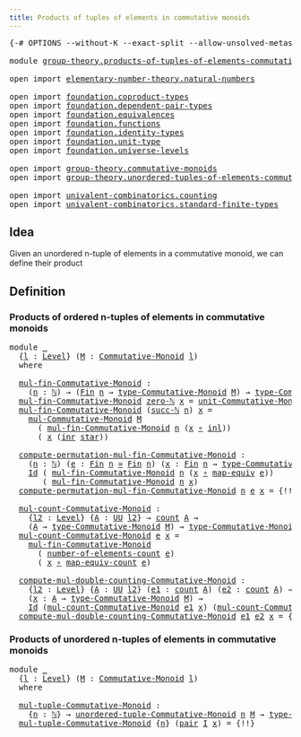 ```yaml
---
title: Products of tuples of elements in commutative monoids
---
```


<pre class="Agda"><a id="79" class="Symbol">{-#</a> <a id="83" class="Keyword">OPTIONS</a> <a id="91" class="Pragma">--without-K</a> <a id="103" class="Pragma">--exact-split</a> <a id="117" class="Pragma">--allow-unsolved-metas</a> <a id="140" class="Symbol">#-}</a>

<a id="145" class="Keyword">module</a> <a id="152" href="group-theory.products-of-tuples-of-elements-commutative-monoids.html" class="Module">group-theory.products-of-tuples-of-elements-commutative-monoids</a> <a id="216" class="Keyword">where</a>

<a id="223" class="Keyword">open</a> <a id="228" class="Keyword">import</a> <a id="235" href="elementary-number-theory.natural-numbers.html" class="Module">elementary-number-theory.natural-numbers</a>

<a id="277" class="Keyword">open</a> <a id="282" class="Keyword">import</a> <a id="289" href="foundation.coproduct-types.html" class="Module">foundation.coproduct-types</a>
<a id="316" class="Keyword">open</a> <a id="321" class="Keyword">import</a> <a id="328" href="foundation.dependent-pair-types.html" class="Module">foundation.dependent-pair-types</a>
<a id="360" class="Keyword">open</a> <a id="365" class="Keyword">import</a> <a id="372" href="foundation.equivalences.html" class="Module">foundation.equivalences</a>
<a id="396" class="Keyword">open</a> <a id="401" class="Keyword">import</a> <a id="408" href="foundation.functions.html" class="Module">foundation.functions</a>
<a id="429" class="Keyword">open</a> <a id="434" class="Keyword">import</a> <a id="441" href="foundation.identity-types.html" class="Module">foundation.identity-types</a>
<a id="467" class="Keyword">open</a> <a id="472" class="Keyword">import</a> <a id="479" href="foundation.unit-type.html" class="Module">foundation.unit-type</a>
<a id="500" class="Keyword">open</a> <a id="505" class="Keyword">import</a> <a id="512" href="foundation.universe-levels.html" class="Module">foundation.universe-levels</a>

<a id="540" class="Keyword">open</a> <a id="545" class="Keyword">import</a> <a id="552" href="group-theory.commutative-monoids.html" class="Module">group-theory.commutative-monoids</a>
<a id="585" class="Keyword">open</a> <a id="590" class="Keyword">import</a> <a id="597" href="group-theory.unordered-tuples-of-elements-commutative-monoids.html" class="Module">group-theory.unordered-tuples-of-elements-commutative-monoids</a>

<a id="660" class="Keyword">open</a> <a id="665" class="Keyword">import</a> <a id="672" href="univalent-combinatorics.counting.html" class="Module">univalent-combinatorics.counting</a>
<a id="705" class="Keyword">open</a> <a id="710" class="Keyword">import</a> <a id="717" href="univalent-combinatorics.standard-finite-types.html" class="Module">univalent-combinatorics.standard-finite-types</a>
</pre>
## Idea

Given an unordered n-tuple of elements in a commutative monoid, we can define their product

## Definition

### Products of ordered n-tuples of elements in commutative monoids

<pre class="Agda"><a id="962" class="Keyword">module</a> <a id="969" href="group-theory.products-of-tuples-of-elements-commutative-monoids.html#969" class="Module">_</a>
  <a id="973" class="Symbol">{</a><a id="974" href="group-theory.products-of-tuples-of-elements-commutative-monoids.html#974" class="Bound">l</a> <a id="976" class="Symbol">:</a> <a id="978" href="Agda.Primitive.html#597" class="Postulate">Level</a><a id="983" class="Symbol">}</a> <a id="985" class="Symbol">(</a><a id="986" href="group-theory.products-of-tuples-of-elements-commutative-monoids.html#986" class="Bound">M</a> <a id="988" class="Symbol">:</a> <a id="990" href="group-theory.commutative-monoids.html#623" class="Function">Commutative-Monoid</a> <a id="1009" href="group-theory.products-of-tuples-of-elements-commutative-monoids.html#974" class="Bound">l</a><a id="1010" class="Symbol">)</a>
  <a id="1014" class="Keyword">where</a>

  <a id="1023" href="group-theory.products-of-tuples-of-elements-commutative-monoids.html#1023" class="Function">mul-fin-Commutative-Monoid</a> <a id="1050" class="Symbol">:</a>
    <a id="1056" class="Symbol">(</a><a id="1057" href="group-theory.products-of-tuples-of-elements-commutative-monoids.html#1057" class="Bound">n</a> <a id="1059" class="Symbol">:</a> <a id="1061" href="elementary-number-theory.natural-numbers.html#1444" class="Datatype">ℕ</a><a id="1062" class="Symbol">)</a> <a id="1064" class="Symbol">→</a> <a id="1066" class="Symbol">(</a><a id="1067" href="univalent-combinatorics.standard-finite-types.html#2149" class="Function">Fin</a> <a id="1071" href="group-theory.products-of-tuples-of-elements-commutative-monoids.html#1057" class="Bound">n</a> <a id="1073" class="Symbol">→</a> <a id="1075" href="group-theory.commutative-monoids.html#1089" class="Function">type-Commutative-Monoid</a> <a id="1099" href="group-theory.products-of-tuples-of-elements-commutative-monoids.html#986" class="Bound">M</a><a id="1100" class="Symbol">)</a> <a id="1102" class="Symbol">→</a> <a id="1104" href="group-theory.commutative-monoids.html#1089" class="Function">type-Commutative-Monoid</a> <a id="1128" href="group-theory.products-of-tuples-of-elements-commutative-monoids.html#986" class="Bound">M</a>
  <a id="1132" href="group-theory.products-of-tuples-of-elements-commutative-monoids.html#1023" class="Function">mul-fin-Commutative-Monoid</a> <a id="1159" href="elementary-number-theory.natural-numbers.html#1465" class="InductiveConstructor">zero-ℕ</a> <a id="1166" href="group-theory.products-of-tuples-of-elements-commutative-monoids.html#1166" class="Bound">x</a> <a id="1168" class="Symbol">=</a> <a id="1170" href="group-theory.commutative-monoids.html#1490" class="Function">unit-Commutative-Monoid</a> <a id="1194" href="group-theory.products-of-tuples-of-elements-commutative-monoids.html#986" class="Bound">M</a>
  <a id="1198" href="group-theory.products-of-tuples-of-elements-commutative-monoids.html#1023" class="Function">mul-fin-Commutative-Monoid</a> <a id="1225" class="Symbol">(</a><a id="1226" href="elementary-number-theory.natural-numbers.html#1478" class="InductiveConstructor">succ-ℕ</a> <a id="1233" href="group-theory.products-of-tuples-of-elements-commutative-monoids.html#1233" class="Bound">n</a><a id="1234" class="Symbol">)</a> <a id="1236" href="group-theory.products-of-tuples-of-elements-commutative-monoids.html#1236" class="Bound">x</a> <a id="1238" class="Symbol">=</a>
    <a id="1244" href="group-theory.commutative-monoids.html#1336" class="Function">mul-Commutative-Monoid</a> <a id="1267" href="group-theory.products-of-tuples-of-elements-commutative-monoids.html#986" class="Bound">M</a>
      <a id="1275" class="Symbol">(</a> <a id="1277" href="group-theory.products-of-tuples-of-elements-commutative-monoids.html#1023" class="Function">mul-fin-Commutative-Monoid</a> <a id="1304" href="group-theory.products-of-tuples-of-elements-commutative-monoids.html#1233" class="Bound">n</a> <a id="1306" class="Symbol">(</a><a id="1307" href="group-theory.products-of-tuples-of-elements-commutative-monoids.html#1236" class="Bound">x</a> <a id="1309" href="foundation-core.functions.html#407" class="Function Operator">∘</a> <a id="1311" href="foundation.coproduct-types.html#1239" class="InductiveConstructor">inl</a><a id="1314" class="Symbol">))</a>
      <a id="1323" class="Symbol">(</a> <a id="1325" href="group-theory.products-of-tuples-of-elements-commutative-monoids.html#1236" class="Bound">x</a> <a id="1327" class="Symbol">(</a><a id="1328" href="foundation.coproduct-types.html#1262" class="InductiveConstructor">inr</a> <a id="1332" href="foundation.unit-type.html#1099" class="InductiveConstructor">star</a><a id="1336" class="Symbol">))</a>

  <a id="1342" href="group-theory.products-of-tuples-of-elements-commutative-monoids.html#1342" class="Function">compute-permutation-mul-fin-Commutative-Monoid</a> <a id="1389" class="Symbol">:</a>
    <a id="1395" class="Symbol">(</a><a id="1396" href="group-theory.products-of-tuples-of-elements-commutative-monoids.html#1396" class="Bound">n</a> <a id="1398" class="Symbol">:</a> <a id="1400" href="elementary-number-theory.natural-numbers.html#1444" class="Datatype">ℕ</a><a id="1401" class="Symbol">)</a> <a id="1403" class="Symbol">(</a><a id="1404" href="group-theory.products-of-tuples-of-elements-commutative-monoids.html#1404" class="Bound">e</a> <a id="1406" class="Symbol">:</a> <a id="1408" href="univalent-combinatorics.standard-finite-types.html#2149" class="Function">Fin</a> <a id="1412" href="group-theory.products-of-tuples-of-elements-commutative-monoids.html#1396" class="Bound">n</a> <a id="1414" href="foundation-core.equivalences.html#1607" class="Function Operator">≃</a> <a id="1416" href="univalent-combinatorics.standard-finite-types.html#2149" class="Function">Fin</a> <a id="1420" href="group-theory.products-of-tuples-of-elements-commutative-monoids.html#1396" class="Bound">n</a><a id="1421" class="Symbol">)</a> <a id="1423" class="Symbol">(</a><a id="1424" href="group-theory.products-of-tuples-of-elements-commutative-monoids.html#1424" class="Bound">x</a> <a id="1426" class="Symbol">:</a> <a id="1428" href="univalent-combinatorics.standard-finite-types.html#2149" class="Function">Fin</a> <a id="1432" href="group-theory.products-of-tuples-of-elements-commutative-monoids.html#1396" class="Bound">n</a> <a id="1434" class="Symbol">→</a> <a id="1436" href="group-theory.commutative-monoids.html#1089" class="Function">type-Commutative-Monoid</a> <a id="1460" href="group-theory.products-of-tuples-of-elements-commutative-monoids.html#986" class="Bound">M</a><a id="1461" class="Symbol">)</a> <a id="1463" class="Symbol">→</a>
    <a id="1469" href="foundation-core.identity-types.html#641" class="Datatype">Id</a> <a id="1472" class="Symbol">(</a> <a id="1474" href="group-theory.products-of-tuples-of-elements-commutative-monoids.html#1023" class="Function">mul-fin-Commutative-Monoid</a> <a id="1501" href="group-theory.products-of-tuples-of-elements-commutative-monoids.html#1396" class="Bound">n</a> <a id="1503" class="Symbol">(</a><a id="1504" href="group-theory.products-of-tuples-of-elements-commutative-monoids.html#1424" class="Bound">x</a> <a id="1506" href="foundation-core.functions.html#407" class="Function Operator">∘</a> <a id="1508" href="foundation-core.equivalences.html#1807" class="Function">map-equiv</a> <a id="1518" href="group-theory.products-of-tuples-of-elements-commutative-monoids.html#1404" class="Bound">e</a><a id="1519" class="Symbol">))</a>
       <a id="1529" class="Symbol">(</a> <a id="1531" href="group-theory.products-of-tuples-of-elements-commutative-monoids.html#1023" class="Function">mul-fin-Commutative-Monoid</a> <a id="1558" href="group-theory.products-of-tuples-of-elements-commutative-monoids.html#1396" class="Bound">n</a> <a id="1560" href="group-theory.products-of-tuples-of-elements-commutative-monoids.html#1424" class="Bound">x</a><a id="1561" class="Symbol">)</a>
  <a id="1565" href="group-theory.products-of-tuples-of-elements-commutative-monoids.html#1342" class="Function">compute-permutation-mul-fin-Commutative-Monoid</a> <a id="1612" href="group-theory.products-of-tuples-of-elements-commutative-monoids.html#1612" class="Bound">n</a> <a id="1614" href="group-theory.products-of-tuples-of-elements-commutative-monoids.html#1614" class="Bound">e</a> <a id="1616" href="group-theory.products-of-tuples-of-elements-commutative-monoids.html#1616" class="Bound">x</a> <a id="1618" class="Symbol">=</a> <a id="1620" class="Hole">{!!}</a>

  <a id="1628" href="group-theory.products-of-tuples-of-elements-commutative-monoids.html#1628" class="Function">mul-count-Commutative-Monoid</a> <a id="1657" class="Symbol">:</a>
    <a id="1663" class="Symbol">{</a><a id="1664" href="group-theory.products-of-tuples-of-elements-commutative-monoids.html#1664" class="Bound">l2</a> <a id="1667" class="Symbol">:</a> <a id="1669" href="Agda.Primitive.html#597" class="Postulate">Level</a><a id="1674" class="Symbol">}</a> <a id="1676" class="Symbol">{</a><a id="1677" href="group-theory.products-of-tuples-of-elements-commutative-monoids.html#1677" class="Bound">A</a> <a id="1679" class="Symbol">:</a> <a id="1681" href="foundation-core.universe-levels.html#222" class="Primitive">UU</a> <a id="1684" href="group-theory.products-of-tuples-of-elements-commutative-monoids.html#1664" class="Bound">l2</a><a id="1686" class="Symbol">}</a> <a id="1688" class="Symbol">→</a> <a id="1690" href="univalent-combinatorics.counting.html#1901" class="Function">count</a> <a id="1696" href="group-theory.products-of-tuples-of-elements-commutative-monoids.html#1677" class="Bound">A</a> <a id="1698" class="Symbol">→</a>
    <a id="1704" class="Symbol">(</a><a id="1705" href="group-theory.products-of-tuples-of-elements-commutative-monoids.html#1677" class="Bound">A</a> <a id="1707" class="Symbol">→</a> <a id="1709" href="group-theory.commutative-monoids.html#1089" class="Function">type-Commutative-Monoid</a> <a id="1733" href="group-theory.products-of-tuples-of-elements-commutative-monoids.html#986" class="Bound">M</a><a id="1734" class="Symbol">)</a> <a id="1736" class="Symbol">→</a> <a id="1738" href="group-theory.commutative-monoids.html#1089" class="Function">type-Commutative-Monoid</a> <a id="1762" href="group-theory.products-of-tuples-of-elements-commutative-monoids.html#986" class="Bound">M</a>
  <a id="1766" href="group-theory.products-of-tuples-of-elements-commutative-monoids.html#1628" class="Function">mul-count-Commutative-Monoid</a> <a id="1795" href="group-theory.products-of-tuples-of-elements-commutative-monoids.html#1795" class="Bound">e</a> <a id="1797" href="group-theory.products-of-tuples-of-elements-commutative-monoids.html#1797" class="Bound">x</a> <a id="1799" class="Symbol">=</a>
    <a id="1805" href="group-theory.products-of-tuples-of-elements-commutative-monoids.html#1023" class="Function">mul-fin-Commutative-Monoid</a>
      <a id="1838" class="Symbol">(</a> <a id="1840" href="univalent-combinatorics.counting.html#2029" class="Function">number-of-elements-count</a> <a id="1865" href="group-theory.products-of-tuples-of-elements-commutative-monoids.html#1795" class="Bound">e</a><a id="1866" class="Symbol">)</a>
      <a id="1874" class="Symbol">(</a> <a id="1876" href="group-theory.products-of-tuples-of-elements-commutative-monoids.html#1797" class="Bound">x</a> <a id="1878" href="foundation-core.functions.html#407" class="Function Operator">∘</a> <a id="1880" href="univalent-combinatorics.counting.html#2172" class="Function">map-equiv-count</a> <a id="1896" href="group-theory.products-of-tuples-of-elements-commutative-monoids.html#1795" class="Bound">e</a><a id="1897" class="Symbol">)</a>

  <a id="1902" href="group-theory.products-of-tuples-of-elements-commutative-monoids.html#1902" class="Function">compute-mul-double-counting-Commutative-Monoid</a> <a id="1949" class="Symbol">:</a>
    <a id="1955" class="Symbol">{</a><a id="1956" href="group-theory.products-of-tuples-of-elements-commutative-monoids.html#1956" class="Bound">l2</a> <a id="1959" class="Symbol">:</a> <a id="1961" href="Agda.Primitive.html#597" class="Postulate">Level</a><a id="1966" class="Symbol">}</a> <a id="1968" class="Symbol">{</a><a id="1969" href="group-theory.products-of-tuples-of-elements-commutative-monoids.html#1969" class="Bound">A</a> <a id="1971" class="Symbol">:</a> <a id="1973" href="foundation-core.universe-levels.html#222" class="Primitive">UU</a> <a id="1976" href="group-theory.products-of-tuples-of-elements-commutative-monoids.html#1956" class="Bound">l2</a><a id="1978" class="Symbol">}</a> <a id="1980" class="Symbol">(</a><a id="1981" href="group-theory.products-of-tuples-of-elements-commutative-monoids.html#1981" class="Bound">e1</a> <a id="1984" class="Symbol">:</a> <a id="1986" href="univalent-combinatorics.counting.html#1901" class="Function">count</a> <a id="1992" href="group-theory.products-of-tuples-of-elements-commutative-monoids.html#1969" class="Bound">A</a><a id="1993" class="Symbol">)</a> <a id="1995" class="Symbol">(</a><a id="1996" href="group-theory.products-of-tuples-of-elements-commutative-monoids.html#1996" class="Bound">e2</a> <a id="1999" class="Symbol">:</a> <a id="2001" href="univalent-combinatorics.counting.html#1901" class="Function">count</a> <a id="2007" href="group-theory.products-of-tuples-of-elements-commutative-monoids.html#1969" class="Bound">A</a><a id="2008" class="Symbol">)</a> <a id="2010" class="Symbol">→</a>
    <a id="2016" class="Symbol">(</a><a id="2017" href="group-theory.products-of-tuples-of-elements-commutative-monoids.html#2017" class="Bound">x</a> <a id="2019" class="Symbol">:</a> <a id="2021" href="group-theory.products-of-tuples-of-elements-commutative-monoids.html#1969" class="Bound">A</a> <a id="2023" class="Symbol">→</a> <a id="2025" href="group-theory.commutative-monoids.html#1089" class="Function">type-Commutative-Monoid</a> <a id="2049" href="group-theory.products-of-tuples-of-elements-commutative-monoids.html#986" class="Bound">M</a><a id="2050" class="Symbol">)</a> <a id="2052" class="Symbol">→</a>
    <a id="2058" href="foundation-core.identity-types.html#641" class="Datatype">Id</a> <a id="2061" class="Symbol">(</a><a id="2062" href="group-theory.products-of-tuples-of-elements-commutative-monoids.html#1628" class="Function">mul-count-Commutative-Monoid</a> <a id="2091" href="group-theory.products-of-tuples-of-elements-commutative-monoids.html#1981" class="Bound">e1</a> <a id="2094" href="group-theory.products-of-tuples-of-elements-commutative-monoids.html#2017" class="Bound">x</a><a id="2095" class="Symbol">)</a> <a id="2097" class="Symbol">(</a><a id="2098" href="group-theory.products-of-tuples-of-elements-commutative-monoids.html#1628" class="Function">mul-count-Commutative-Monoid</a> <a id="2127" href="group-theory.products-of-tuples-of-elements-commutative-monoids.html#1996" class="Bound">e2</a> <a id="2130" href="group-theory.products-of-tuples-of-elements-commutative-monoids.html#2017" class="Bound">x</a><a id="2131" class="Symbol">)</a>
  <a id="2135" href="group-theory.products-of-tuples-of-elements-commutative-monoids.html#1902" class="Function">compute-mul-double-counting-Commutative-Monoid</a> <a id="2182" href="group-theory.products-of-tuples-of-elements-commutative-monoids.html#2182" class="Bound">e1</a> <a id="2185" href="group-theory.products-of-tuples-of-elements-commutative-monoids.html#2185" class="Bound">e2</a> <a id="2188" href="group-theory.products-of-tuples-of-elements-commutative-monoids.html#2188" class="Bound">x</a> <a id="2190" class="Symbol">=</a> <a id="2192" class="Hole">{!!}</a>
</pre>
### Products of unordered n-tuples of elements in commutative monoids

<pre class="Agda"><a id="2281" class="Keyword">module</a> <a id="2288" href="group-theory.products-of-tuples-of-elements-commutative-monoids.html#2288" class="Module">_</a>
  <a id="2292" class="Symbol">{</a><a id="2293" href="group-theory.products-of-tuples-of-elements-commutative-monoids.html#2293" class="Bound">l</a> <a id="2295" class="Symbol">:</a> <a id="2297" href="Agda.Primitive.html#597" class="Postulate">Level</a><a id="2302" class="Symbol">}</a> <a id="2304" class="Symbol">(</a><a id="2305" href="group-theory.products-of-tuples-of-elements-commutative-monoids.html#2305" class="Bound">M</a> <a id="2307" class="Symbol">:</a> <a id="2309" href="group-theory.commutative-monoids.html#623" class="Function">Commutative-Monoid</a> <a id="2328" href="group-theory.products-of-tuples-of-elements-commutative-monoids.html#2293" class="Bound">l</a><a id="2329" class="Symbol">)</a>
  <a id="2333" class="Keyword">where</a>
  
  <a id="2344" href="group-theory.products-of-tuples-of-elements-commutative-monoids.html#2344" class="Function">mul-tuple-Commutative-Monoid</a> <a id="2373" class="Symbol">:</a>
    <a id="2379" class="Symbol">{</a><a id="2380" href="group-theory.products-of-tuples-of-elements-commutative-monoids.html#2380" class="Bound">n</a> <a id="2382" class="Symbol">:</a> <a id="2384" href="elementary-number-theory.natural-numbers.html#1444" class="Datatype">ℕ</a><a id="2385" class="Symbol">}</a> <a id="2387" class="Symbol">→</a> <a id="2389" href="group-theory.unordered-tuples-of-elements-commutative-monoids.html#447" class="Function">unordered-tuple-Commutative-Monoid</a> <a id="2424" href="group-theory.products-of-tuples-of-elements-commutative-monoids.html#2380" class="Bound">n</a> <a id="2426" href="group-theory.products-of-tuples-of-elements-commutative-monoids.html#2305" class="Bound">M</a> <a id="2428" class="Symbol">→</a> <a id="2430" href="group-theory.commutative-monoids.html#1089" class="Function">type-Commutative-Monoid</a> <a id="2454" href="group-theory.products-of-tuples-of-elements-commutative-monoids.html#2305" class="Bound">M</a>
  <a id="2458" href="group-theory.products-of-tuples-of-elements-commutative-monoids.html#2344" class="Function">mul-tuple-Commutative-Monoid</a> <a id="2487" class="Symbol">{</a><a id="2488" href="group-theory.products-of-tuples-of-elements-commutative-monoids.html#2488" class="Bound">n</a><a id="2489" class="Symbol">}</a> <a id="2491" class="Symbol">(</a><a id="2492" href="foundation-core.dependent-pair-types.html#575" class="InductiveConstructor">pair</a> <a id="2497" href="group-theory.products-of-tuples-of-elements-commutative-monoids.html#2497" class="Bound">I</a> <a id="2499" href="group-theory.products-of-tuples-of-elements-commutative-monoids.html#2499" class="Bound">x</a><a id="2500" class="Symbol">)</a> <a id="2502" class="Symbol">=</a> <a id="2504" class="Hole">{!!}</a>
</pre>